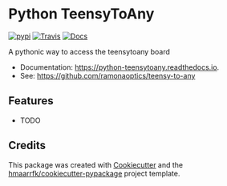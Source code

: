 # Python TeensyToAny


[![pypi](https://img.shields.io/pypi/v/teensytoany.svg)](https://pypi.python.org/pypi/teensytoany)
[![Travis](https://travis-ci.com/ramonaoptics/python-teensytoany.svg?branch=master)](https://travis-ci.com/ramonaoptics/python-teensytoany)
[![Docs](https://readthedocs.org/projects/python-teensytoany/badge/?version=latest)](https://python-teensytoany.readthedocs.io/en/latest/?badge=latest)
  

A pythonic way to access the teensytoany board

* Documentation: https://python-teensytoany.readthedocs.io.
* See: https://github.com/ramonaoptics/teensy-to-any

Features
--------

* TODO

Credits
-------

This package was created with [Cookiecutter](https://github.com/audreyr/cookiecutter)
and the
[hmaarrfk/cookiecutter-pypackage](https://github.com/hmaarrfk/cookiecutter-pypackage)
project template.

